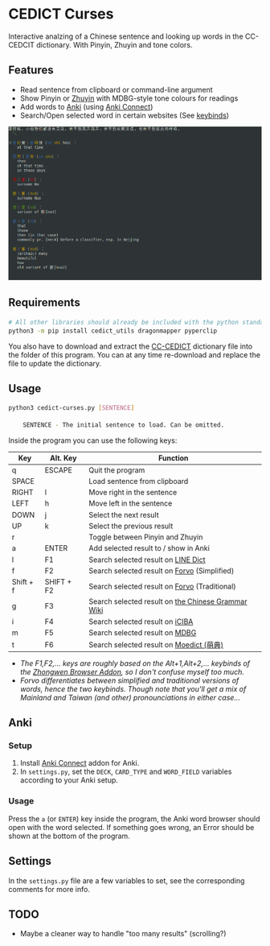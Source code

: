 # CEDICT Curses

Interactive analzing of a Chinese sentence and looking up words in the CC-CEDCIT dictionary. With Pinyin, Zhuyin and tone colors.

## __Features__

* Read sentence from clipboard or command-line argument
* Show Pinyin or [Zhuyin](https://en.wikipedia.org/wiki/Bopomofo) with MDBG-style tone colours for readings
* Add words to [Anki](https://apps.ankiweb.net/) (using [Anki Connect](https://foosoft.net/projects/anki-connect/))
* Search/Open selected word in certain websites (See [keybinds](#usage))

![screenshot](Screenshot.png)
  
## __Requirements__

```sh
# All other libraries should already be included with the python standard library.
python3 -m pip install cedict_utils dragonmapper pyperclip
```

You also have to download and extract the [CC-CEDICT](https://www.mdbg.net/chinese/dictionary?page=cedict) dictionary file into the folder of this program. You can at any time re-download and replace the file to update the dictionary.

## __Usage__

```sh
python3 cedict-curses.py [SENTENCE]

    SENTENCE - The initial sentence to load. Can be omitted.
```


Inside the program you can use the following keys:

| Key       | Alt. Key   | Function 
| --------- | ---------- | --- 
| q         | ESCAPE     | Quit the program 
| SPACE     |            | Load sentence from clipboard 
| RIGHT     | l          | Move right in the sentence 
| LEFT      | h          | Move left in the sentence 
| DOWN      | j          | Select the next result 
| UP        | k          | Select the previous result 
| r         |            | Toggle between Pinyin and Zhuyin 
| a         | ENTER      | Add selected result to / show in Anki
| l         | F1         | Search selected result on [LINE Dict](https://dict.naver.com/linedict/zhendict/dict.html#/cnen/home)
| f         | F2         | Search selected result on [Forvo](https://forvo.com) (Simplified)
| Shift + f | SHIFT + F2 | Search selected result on [Forvo](https://forvo.com) (Traditional)
| g         | F3         | Search selected result on [the Chinese Grammar Wiki](https://resources.allsetlearning.com/chinese/grammar/Main_Page)
| i         | F4         | Search selected result on [iCIBA](https://www.iciba.com)
| m         | F5         | Search selected result on [MDBG](https://www.mdbg.net/chinese/dictionary)
| t         | F6         | Search selected result on [Moedict (萌典)](https://moedict.tw)


* _The F1,F2,... keys are roughly based on the Alt+1,Alt+2,... keybinds of the [Zhongwen Browser Addon](https://github.com/cschiller/zhongwen#readme), so I don't confuse myself too much._
* _Forvo differentiates between simplified and traditional versions of words, hence the two keybinds. Though note that you'll get a mix of Mainland and Taiwan (and other) pronounciations in either case..._

## __Anki__

### Setup

1. Install [Anki Connect](https://ankiweb.net/shared/info/2055492159) addon for Anki.
2. In `settings.py`, set the `DECK`, `CARD_TYPE` and `WORD_FIELD` variables according to your Anki setup.

### Usage

Press the `a` (or `ENTER`) key inside the program, the Anki word browser should open with the word selected. If something goes wrong, an Error should be shown at the bottom of the program.

## __Settings__

In the `settings.py` file are a few variables to set, see the corresponding comments for more info.

## __TODO__

* Maybe a cleaner way to handle "too many results" (scrolling?)